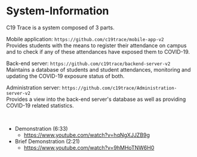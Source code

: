 # System-Information

C19 Trace is a system composed of 3 parts. 
 
Mobile application: `https://github.com/c19trace/mobile-app-v2`  
Provides students with the means to register their attendance on campus and to check if any of these attendances have exposed them to COVID-19.

Back-end server: `https://github.com/c19trace/backend-server-v2`  
Maintains a database of students and student attendances, monitoring and updating the COVID-19 exposure status of both.

Administration server: `https://github.com/c19trace/Administration-server-v2`  
Provides a view into the back-end server's database as well as providing COVID-19 related statistics.



<br/>

- Demonstration (6:33)
  - https://www.youtube.com/watch?v=hqNgXJJZB9g
- Brief Demonstration (2:21)
  - https://www.youtube.com/watch?v=9hMHoTNW6H0
